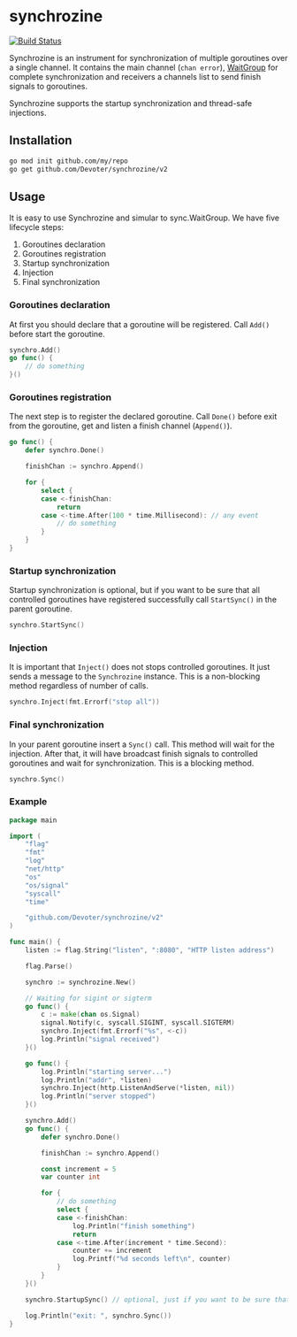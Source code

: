 # synchrozine

[![Build Status](https://travis-ci.com/Devoter/synchrozine.svg?branch=master)](https://travis-ci.com/Devoter/synchrozine)

Synchrozine is an instrument for synchronization of multiple goroutines over a single channel.
It contains the main channel (`chan error`), [WaitGroup](https://golang.org/pkg/sync/#WaitGroup) for complete synchronization and receivers a channels list to send finish signals to goroutines.

Synchrozine supports the startup synchronization and thread-safe injections.

## Installation

```sh
go mod init github.com/my/repo
go get github.com/Devoter/synchrozine/v2
```

## Usage

It is easy to use Synchrozine and simular to sync.WaitGroup. We have five lifecycle steps:

1. Goroutines declaration
2. Goroutines registration
3. Startup synchronization
4. Injection
5. Final synchronization

### Goroutines declaration

At first you should declare that a goroutine will be registered. Call `Add()` before start the goroutine.

```go
synchro.Add()
go func() {
	// do something
}()
```

### Goroutines registration

The next step is to register the declared goroutine. Call `Done()` before exit from the goroutine, get and listen a finish channel (`Append()`).

```go
go func() {
	defer synchro.Done()

	finishChan := synchro.Append()

	for {
		select {
		case <-finishChan:
			return
		case <-time.After(100 * time.Millisecond): // any event
			// do something
		}
	}
}
```

### Startup synchronization

Startup synchronization is optional, but if you want to be sure that all controlled goroutines have registered successfully call `StartSync()` in the parent goroutine.

```go
synchro.StartSync()
```

### Injection

It is important that `Inject()` does not stops controlled goroutines. It just sends a message to the `Synchrozine` instance. This is a non-blocking method regardless of number of calls.

```go
synchro.Inject(fmt.Errorf("stop all"))
```

### Final synchronization

In your parent goroutine insert a `Sync()` call. This method will wait for the injection. After that, it will have broadcast finish signals to controlled goroutines and wait for synchronization. This is a blocking method.

```go
synchro.Sync()
```

### Example

```go
package main

import (
	"flag"
	"fmt"
	"log"
	"net/http"
	"os"
	"os/signal"
	"syscall"
	"time"

	"github.com/Devoter/synchrozine/v2"
)

func main() {
	listen := flag.String("listen", ":8080", "HTTP listen address")

	flag.Parse()

	synchro := synchrozine.New()

	// Waiting for sigint or sigterm
	go func() {
		c := make(chan os.Signal)
		signal.Notify(c, syscall.SIGINT, syscall.SIGTERM)
		synchro.Inject(fmt.Errorf("%s", <-c))
		log.Println("signal received")
	}()

	go func() {
		log.Println("starting server...")
		log.Println("addr", *listen)
		synchro.Inject(http.ListenAndServe(*listen, nil))
		log.Println("server stopped")
	}()

	synchro.Add()
	go func() {
		defer synchro.Done()

		finishChan := synchro.Append()

		const increment = 5
		var counter int

		for {
			// do something
			select {
			case <-finishChan:
				log.Println("finish something")
				return
			case <-time.After(increment * time.Second):
				counter += increment
				log.Printf("%d seconds left\n", counter)
			}
		}
	}()

	synchro.StartupSync() // optional, just if you want to be sure that all goroutines have started

	log.Println("exit: ", synchro.Sync())
}
```
